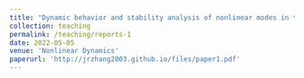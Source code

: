 ```yaml
---
title: "Dynamic behavior and stability analysis of nonlinear modes in the fourth-order generalized Ginzburg-Landau model with near PT-symmetric potentials"
collection: teaching
permalink: /teaching/reports-1
date: 2022-05-05
venue: 'Nonlinear Dynamics'
paperurl: 'http://jrzhang2003.github.io/files/paper1.pdf'
---
```

